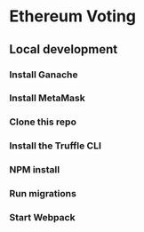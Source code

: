 # Ethereum Voting

## Local development

### Install Ganache

### Install MetaMask

### Clone this repo

### Install the Truffle CLI

### NPM install

### Run migrations

### Start Webpack